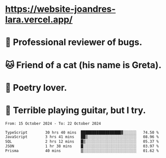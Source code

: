 # https://website-joandres-lara.vercel.app/
# 🐛 Professional reviewer of bugs.
# 🐱 Friend of a cat (his name is Greta).
# 📜 Poetry lover.
# 🎸 Terrible playing guitar, but I try.

<!--START_SECTION:waka-->

```txt
From: 15 October 2024 - To: 22 October 2024

TypeScript        30 hrs 40 mins  ██████████████████▓░░░░░░   74.50 %
JavaScript        3 hrs 41 mins   ██▒░░░░░░░░░░░░░░░░░░░░░░   08.96 %
SQL               2 hrs 12 mins   █▒░░░░░░░░░░░░░░░░░░░░░░░   05.37 %
JSON              1 hr 38 mins    █░░░░░░░░░░░░░░░░░░░░░░░░   03.97 %
Prisma            40 mins         ▒░░░░░░░░░░░░░░░░░░░░░░░░   01.62 %
```

<!--END_SECTION:waka-->
